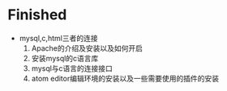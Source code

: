 # Finished
- mysql,c,html三者的连接
    1. Apache的介绍及安装以及如何开启
    1. 安装mysql的c语言库
    1. mysql与c语言的连接接口
    1. atom editor编辑环境的安装以及一些需要使用的插件的安装
